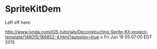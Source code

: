 # SpriteKitDem

Left off here:

http://www.lynda.com/iOS-tutorials/Deconstructing-Sprite-Kit-project-template/146015/166852-4.html?autoplay=true
o
Fri Jun 19 05:07:00 EDT 2015

